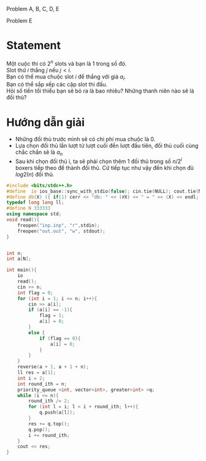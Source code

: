 Problem A, B, C, D, E

Problem E
# Statement
Một cuộc thi có $2^n$ slots và bạn là 1 trong số đó.  
Slot thứ $i$ thắng $j$ nếu $j < i$.  
Bạn có thể mua chuộc slot $i$ để thắng với giá $a_i$.  
Bạn có thể sắp xếp các cặp slot thi đấu.   
Hỏi số tiền tối thiểu bạn sẽ bỏ ra là bao nhiêu? Những thanh niên nào sẽ là đối thủ?  

# Hướng dẫn giải 
-	Những đối thủ trước mình sẽ có chi phí mua chuộc là 0.
-	Lựa chọn đối thủ lần lượt từ lượt cuối đến lượt đầu tiên, đối thủ cuối cùng chắc chắn sẽ là $a_n$
-	Sau khi chọn đối thủ i, ta sẽ phải chọn thêm 1 đối thủ trong số $n / 2^i$ boxers tiếp theo để thành đối thủ. Cứ tiếp tục như vậy đến khi chọn đủ $log2(n)$ đối thủ.
```cpp
#include <bits/stdc++.h>
#define  io ios_base::sync_with_stdio(false); cin.tie(NULL); cout.tie(NULL);
#define db(X) ({ if(1) cerr << "db: " << (#X) << " = " << (X) << endl; })
typedef long long ll;
#define N 333333
using namespace std;
void read(){
    freopen("inp.inp", "r",stdin);
    freopen("out.out", "w", stdout);
}


int n;
int a[N];

int main(){
    io
    read();
    cin >> n;
    int flag = 0;
    for (int i = 1; i <= n; i++){
        cin >> a[i];
        if (a[i] == -1){
            flag = 1;
            a[i] = 0;
        }
        else {
            if (flag == 0){
                a[i] = 0;
            }
        }
    }
    reverse(a + 1, a + 1 + n);
    ll res = a[1];
    int i = 2;
    int round_ith = n;
    priority_queue <int, vector<int>, greater<int> >q;
    while (i <= n){
        round_ith /= 2;
        for (int l = i; l < i + round_ith; l++){
            q.push(a[l]);
        }
        res += q.top();
        q.pop();
        i += round_ith;
    }
    cout << res;
}

```
